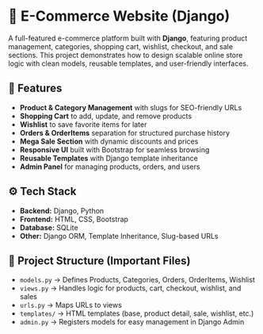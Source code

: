 # 🛒 E-Commerce Website (Django)

A full-featured e-commerce platform built with **Django**, featuring product management, categories, shopping cart, wishlist, checkout, and sale sections. This project demonstrates how to design scalable online store logic with clean models, reusable templates, and user-friendly interfaces.

## 🚀 Features

* **Product & Category Management** with slugs for SEO-friendly URLs
* **Shopping Cart** to add, update, and remove products
* **Wishlist** to save favorite items for later
* **Orders & OrderItems** separation for structured purchase history
* **Mega Sale Section** with dynamic discounts and prices
* **Responsive UI** built with Bootstrap for seamless browsing
* **Reusable Templates** with Django template inheritance
* **Admin Panel** for managing products, orders, and users

## ⚙️ Tech Stack

* **Backend:** Django, Python
* **Frontend:** HTML, CSS, Bootstrap
* **Database:** SQLite
* **Other:** Django ORM, Template Inheritance, Slug-based URLs

## 📂 Project Structure (Important Files)

* `models.py` → Defines Products, Categories, Orders, OrderItems, Wishlist
* `views.py` → Handles logic for products, cart, checkout, wishlist, and sales
* `urls.py` → Maps URLs to views
* `templates/` → HTML templates (base, product detail, sale, wishlist, etc.)
* `admin.py` → Registers models for easy management in Django Admin
